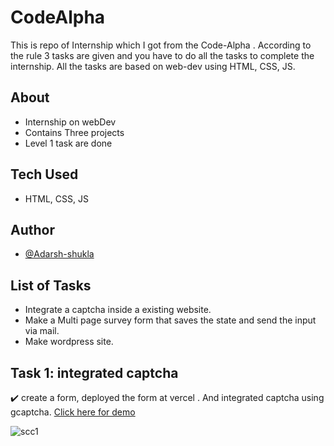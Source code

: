 # CodeAlpha
This is repo of Internship which I got from the Code-Alpha . According to the rule 3 tasks are given and you have to do all the tasks to complete the internship.
All the tasks are based on web-dev using HTML, CSS, JS. 
## About 
- Internship on webDev
- Contains Three projects
- Level 1 task are done
## Tech Used
- HTML, CSS, JS
## Author
- [@Adarsh-shukla](https://github.com/dash-09)

## List of Tasks
- Integrate a captcha inside a existing website.
- Make a Multi page survey form that saves the state and send the input via mail.
- Make wordpress site. 

## Task 1: integrated captcha
✔️ create a form, deployed the form at vercel . And integrated captcha using gcaptcha.
[Click here for demo](https://captcha-integrate.vercel.app/)

![scc1](https://github.com/dash-09/CodeAlpha/assets/74849401/8123c09a-6abf-466c-b445-6319e990722c)
